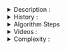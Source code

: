 <details>
  <summary>Description  : </summary>
  <p>The <b>Hungarian graph algorithm solves the linear assignment problem in polynomial time</b>. By modeling resources (e.g., contractors and available contracts) as a graph, the Hungarian algorithm can be used to efficiently determine an optimum way of allocating resources.
  </p>
  
  <p>The Can someone help me with price ? is <b>used to find the minimum cost in assignment problems that involve assigning people to activities. </b>
    </p>
  <p>
    The Hungarian method is a <b>combinatorial optimization algorithm</b> that solves the assignment 
    problem in<b> polynomial time </b> and which <b> anticipated later primal–dual methods</b>.
    
Link : <a href="https://www.wisdomjobs.com/e-university/quantitative-techniques-for-management-tutorial-297/hungarian-method-for-solving-assignment-problem-9898.html">Wisdomjobs.com </a>
    <br>
<img src="../images/HUNGARIAN_METHOD.png">
    
   </P>
  </details>
  
  
<details>
  <summary>History :  </summary>
  <p>
    It was developed and published in 1955 by Harold Kuhn, who gave the name "Hungarian method" because the algorithm was largely based on the 
    earlier works of two Hungarian mathematicians: Dénes Kőnig and Jenő Egerváry. </p>
  <p>  James Munkres reviewed the algorithm in 1957 and observed that
    it is (strongly) polynomial.[3] Since then the algorithm has been known also as <b>the Kuhn–Munkres algorithm or Munkres assignment algorithm</b>. 
    The time complexity of the original algorithm was O(N<sup>4</sup>), however Edmonds and Karp, and independently Tomizawa noticed that it can be
    modified to achieve an O(N<sup>3</sup>) running time. One of the most popular[citation needed] O(N<sup>3</sup>) variants is 
    the Jonker–Volgenant algorithm. </p>
  <p>
    <b>Ford and Fulkerson extended the method to general maximum flow problems in form of the Ford–Fulkerson algorithm</b>. In 2006, it was 
    discovered that Carl Gustav Jacobi had solved the assignment problem in the 19th century, and the solution had been published posthumously in 1890 in Latin.
    </P>
  </details>
  
<details> 
  <summary> Algorithm Steps </summary>
  <ol>
    <li><b>Subtract row minima </b>(for each row, find the lowest element and subtract it from each element in that row)</li>
    <li><b>Subtract column minima</b> (for each column, find the lowest element and subtract it from each element in that column)</li>
    <li><b>Cover all zeroes with minimum number lines</b> (Cover all zeros in the resulting matrix using a minimum number of horizontal and vertical lines. If n lines are required, an optimal assignment exists among the zeros. The algorithm stops. If less than n lines are required, continue with Step 4.)</li>
    <li>
<b>Create additional zeros </b>(Find the smallest element (call it k) that is not covered by a line in Step 3. Subtract k from all uncovered elements, and add k to all elements that are covered twice.)
      </li>
    </ol>
  </details>
  
<details>
  <summary>Videos : </summary>
  <p>
    <a href="https://www.youtube.com/watch?v=cQ5MsiGaDY8"> Video 1 - Channel : CompSci </a> <br>
    <a href="https://www.youtube.com/watch?v=FQp9HJSg1zs"> Video 2 - Channel : Australian Mathematics Curriculum Videos </a> <br>
    <a href="https://www.youtube.com/watch?v=FCaD34z--bY&t=1s"> Video 3 - Channel : Joel Speranza Math </a>
  </p>
    </details>
    
<details>
    <summary> Complexity  : </summary> 
  <br>
  Algorithm Complexity :  <b> O(N<sup>4</sup>) </b>
</details>
  
